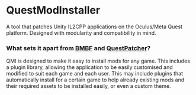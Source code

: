 # QuestModInstaller
A tool that patches Unity IL2CPP applications on the Oculus/Meta Quest platform. Designed with modularity and compatibility in mind.

### What sets it apart from [BMBF](https://bmbf.dev/) and [QuestPatcher](https://github.com/Lauriethefish/QuestPatcher)?
QMI is designed to make it easy to install mods for any game. This includes a plugin library, allowing the application to be easily customised and modified to suit each game and each user. This may include plugins that automatically install for a certain game to help already existing mods and their required assets to be installed easily, or even a custom theme.

